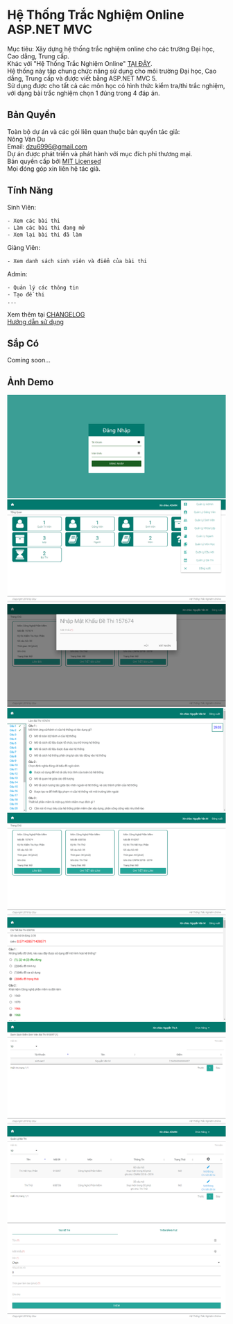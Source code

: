 # Hệ Thống Trắc Nghiệm Online ASP.NET MVC

Mục tiêu: Xây dựng hệ thống trắc nghiệm online cho các trường Đại học, Cao dẳng, Trung cấp.<br />
Khác với "Hệ Thống Trắc Nghiệm Online" [TẠI ĐÂY](https://github.com/meesudzu/trac-nghiem-online).<br />
Hệ thống này tập chung chức năng sử dụng cho môi trường Đại học, Cao dẳng, Trung cấp và được viết bằng ASP.NET MVC 5.<br />
Sử dụng được cho tất cả các môn học có hình thức kiểm tra/thi trắc nghiệm, với dạng bài trắc nghiệm chọn 1 đúng trong 4 đáp án.

## Bản Quyền

Toàn bộ dự án và các gói liên quan thuộc bản quyền tác giả:  
Nông Văn Du  
Email: dzu6996@gmail.com  
Dự án được phát triển và phát hành với mục đích phi thương mại.  
Bản quyền cấp bởi [MIT Licensed](LICENSE)  
Mọi đóng góp xin liên hệ tác giả.

## Tính Năng
Sinh Viên:

	- Xem các bài thi
	- Làm các bài thi đang mở
	- Xem lại bài thi đã làm
Giảng Viên:

	- Xem danh sách sinh viên và điểm của bài thi
Admin:

	- Quản lý các thông tin
	- Tạo đề thi
	...

Xem thêm tại [CHANGELOG](CHANGELOG.md)<br />
[Hướng dẫn sử dụng](GUIDE.md)
## Sắp Có
Coming soon...
## Ảnh Demo 
![Đăng nhập](demo-images/login.png)
![DEMO](demo-images/admin-index.png)
![DEMO](demo-images/student-checkpw.png)
![DEMO](demo-images/student-doing.png)
![DEMO](demo-images/student-index.png)
![DEMO](demo-images/student-preview.png)
![DEMO](demo-images/teacher-preview.png)
![DEMO](demo-images/test-mn.png)
